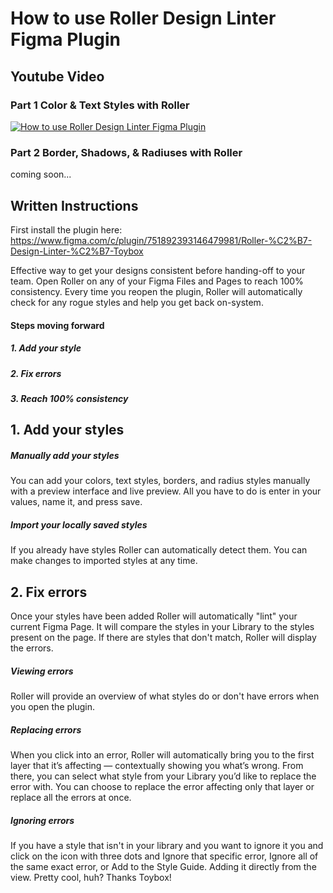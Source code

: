 # How to use Roller Design Linter Figma Plugin
## Youtube Video
### Part 1 Color & Text Styles with Roller
[![How to use Roller Design Linter Figma Plugin](http://i3.ytimg.com/vi/hvleNhPqPSY/maxresdefault.jpg)](https://www.youtube.com/watch?v=hvleNhPqPSY&feature=youtu.be)

### Part 2 Border, Shadows, & Radiuses with Roller
coming soon...

## Written Instructions
First install the plugin here:
https://www.figma.com/c/plugin/751892393146479981/Roller-%C2%B7-Design-Linter-%C2%B7-Toybox

Effective way to get your designs consistent before handing-off to your team. Open Roller on any of your Figma Files and Pages to reach 100% consistency. Every time you reopen the plugin, Roller will automatically check for any rogue styles and help you get back on-system.

#### Steps moving forward
##### 1. Add your style

##### 2. Fix errors

##### 3. Reach 100% consistency

## 1. Add your styles
##### Manually add your styles
You can add your colors, text styles, borders, and radius styles manually with a preview interface and live preview. All you have to do is enter in your values, name it, and press save.

##### Import your locally saved styles
If you already have styles Roller can automatically detect them. You can make changes to imported styles at any time.

## 2. Fix errors
Once your styles have been added Roller will automatically "lint" your current Figma Page. It will compare the styles in your Library to the styles present on the page. If there are styles that don't match, Roller will display the errors.

##### Viewing errors
Roller will provide an overview of what styles do or don't have errors when you open the plugin.

##### Replacing errors
When you click into an error, Roller will automatically bring you to the first layer that it’s affecting — contextually showing you what’s wrong. From there, you can select what style from your Library you’d like to replace the error with. You can choose to replace the error affecting only that layer or replace all the errors at once.

##### Ignoring errors
If you have a style that isn't in your library and you want to ignore it you and click on the icon with three dots and Ignore that specific error, Ignore all of the same exact error, or Add to the Style Guide. Adding it directly from the view. Pretty cool, huh? Thanks Toybox!

